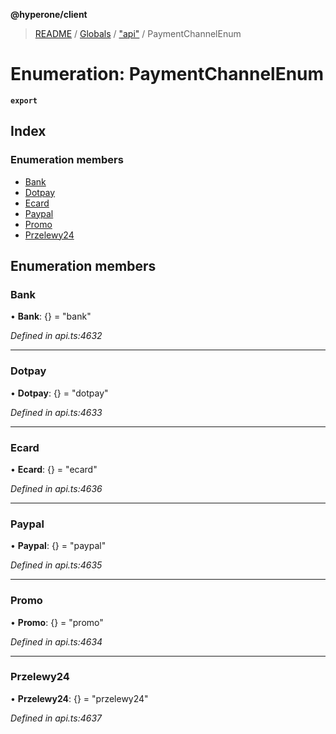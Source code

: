 **@hyperone/client**

> [README](../README.md) / [Globals](../globals.md) / ["api"](../modules/_api_.md) / PaymentChannelEnum

# Enumeration: PaymentChannelEnum

**`export`** 

## Index

### Enumeration members

* [Bank](_api_.paymentchannelenum.md#bank)
* [Dotpay](_api_.paymentchannelenum.md#dotpay)
* [Ecard](_api_.paymentchannelenum.md#ecard)
* [Paypal](_api_.paymentchannelenum.md#paypal)
* [Promo](_api_.paymentchannelenum.md#promo)
* [Przelewy24](_api_.paymentchannelenum.md#przelewy24)

## Enumeration members

### Bank

•  **Bank**: {} = "bank"

*Defined in api.ts:4632*

___

### Dotpay

•  **Dotpay**: {} = "dotpay"

*Defined in api.ts:4633*

___

### Ecard

•  **Ecard**: {} = "ecard"

*Defined in api.ts:4636*

___

### Paypal

•  **Paypal**: {} = "paypal"

*Defined in api.ts:4635*

___

### Promo

•  **Promo**: {} = "promo"

*Defined in api.ts:4634*

___

### Przelewy24

•  **Przelewy24**: {} = "przelewy24"

*Defined in api.ts:4637*
